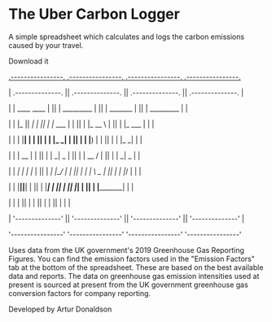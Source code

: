 # The Uber Carbon Logger
A simple spreadsheet which calculates and logs the carbon emissions caused by your travel.

Download it

[.----------------.  .----------------.  .----------------.  .----------------.](http://example.com)

| .--------------. || .--------------. || .--------------. || .--------------. |

| |  ____  ____  | || |  _________   | || |  _______     | || |  _________   | |

| | |_   ||   _| | || | |_   ___  |  | || | |_   __ \    | || | |_   ___  |  | |

| |   | |__| |   | || |   | |_  \_|  | || |   | |__) |   | || |   | |_  \_|  | |

| |   |  __  |   | || |   |  _|  _   | || |   |  __ /    | || |   |  _|  _   | |

| |  _| |  | |_  | || |  _| |___/ |  | || |  _| |  \ \_  | || |  _| |___/ |  | |

| | |____||____| | || | |_________|  | || | |____| |___| | || | |_________|  | |

| |              | || |              | || |              | || |              | |

| '--------------' || '--------------' || '--------------' || '--------------' |

 '----------------'  '----------------'  '----------------'  '----------------' 


Uses data from the UK government's 2019 Greenhouse Gas Reporting Figures. You can find the emission factors used in the "Emission Factors" tab at the bottom of the spreadsheet. These are based on the best available data and reports. The data on greenhouse gas emission intensities used at present is sourced at present from the UK government greenhouse gas conversion factors for company reporting.  

Developed by Artur Donaldson

